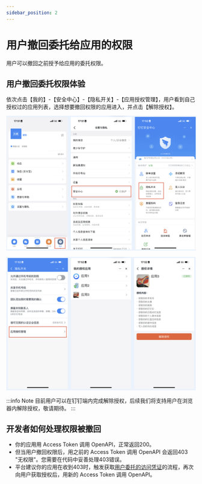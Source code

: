 ```yaml
---
sidebar_position: 2
---
```


# 用户撤回委托给应用的权限

用户可以撤回之前授予给应用的委托权限。

## 用户撤回委托权限体验

依次点击【我的】-【安全中心】-【隐私开关】-【应用授权管理】，用户看到自己授权过的应用列表，选择想要撤回权限的应用进入，并点击【解除授权】。

![用户撤回权限1](/img/learn/permission/user_revoke_delegated_permission_1.png)

![用户撤回权限2](/img/learn/permission/user_revoke_delegated_permission_2.png)

:::info Note
目前用户可以在钉钉端内完成解除授权，后续我们将支持用户在浏览器内解除授权，敬请期待。
:::

## 开发者如何处理权限被撤回

* 你的应用用 Access Token 调用 OpenAPI，正常返回200。
* 但当用户撤回权限后，用之前的 Access Token 调用 OpenAPI 会返回403 "无权限"。您需要在代码中妥善处理403错误。
* 平台建议你的应用在收到403时，触发获取[用户委托的访问凭证](/docs/learn/permission/token/user_app_token)的流程，再次向用户获取授权后，用新的 Access Token 调用 OpenAPI。